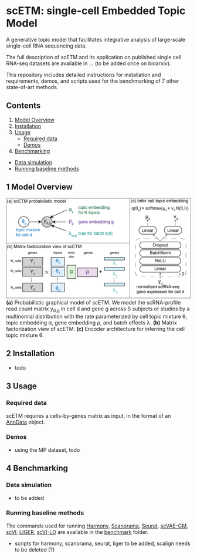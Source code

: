 # scETM: single-cell Embedded Topic Model
A generative topic model that facilitates integrative analysis of large-scale single-cell RNA sequencing data.

The full description of scETM and its application on published single cell RNA-seq datasets are available in ... (to be added once on bioarxiv).

This repository includes detailed instructions for installation and requirements, demos, and scripts used for the benchmarking of 7 other state-of-art methods.


## Contents ##

1. [Model Overview](#overview)
2. [Installation](#installation)
3. [Usage](#usage)
    - [Required data](#requireddata)
    - [Demos](#demos)
4. [Benchmarking](#benchmarking)
  - [Data simulation](#simulation)
  - [Running baseline methods](#baseline)


<a name="overview"></a>
## 1 Model Overview

![](doc/scETM.png "scETM model overview")
**(a)** Probabilistic graphical model of scETM. We model the scRNA-profile read count matrix y<sub>d,g</sub> in cell d and gene g across S subjects or studies by a multinomial distribution with the rate parameterized by cell topic mixture θ, topic embedding α, gene embedding ρ, and batch effects λ. **(b)** Matrix factorization view of scETM. **(c)** Encoder architecture for inferring the cell topic mixture θ.

<a name="installation"></a>
## 2 Installation
- todo

<a name="usage"></a>
## 3 Usage

<a name="data"></a>
### Required data
scETM requires a cells-by-genes matrix as input, in the format of an [AnnData](https://anndata.readthedocs.io/en/latest/) object.

<a name="demos"></a>
### Demos
- using the MP dataset, todo

<a name="benchmarking"></a>
## 4 Benchmarking

<a name="simulation"></a>
### Data simulation
- to be added

<a name="baseline"></a>
### Running baseline methods
The commands used for running [Harmony](https://github.com/immunogenomics/harmony), [Scanorama](https://github.com/brianhie/scanorama), [Seurat](https://satijalab.org/seurat/), [scVAE-GM](https://github.com/scvae/scvae), [scVI](https://github.com/YosefLab/scvi-tools), [LIGER](https://macoskolab.github.io/liger/), [scVI-LD](https://www.biorxiv.org/content/10.1101/737601v1.full.pdf) are available in the [benchmark](https://github.com/hui2000ji/scETM/baselines) folder.

- scripts for harmony, scanorama, seurat, liger to be added, scalign needs to be deleted (?)
